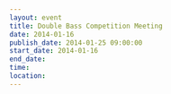 ```yaml
---
layout: event
title: Double Bass Competition Meeting
date: 2014-01-16
publish_date: 2014-01-25 09:00:00
start_date: 2014-01-16
end_date: 
time: 
location: 
---
```


